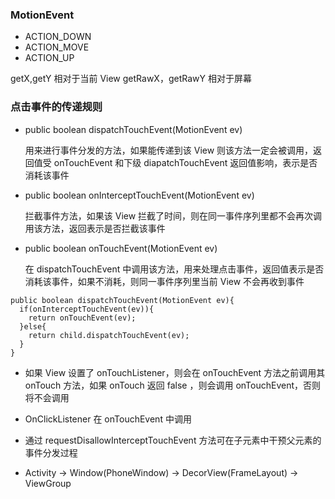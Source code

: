 ### MotionEvent

* ACTION_DOWN
* ACTION_MOVE
* ACTION_UP

getX,getY 相对于当前 View getRawX，getRawY 相对于屏幕

### 点击事件的传递规则

* public boolean dispatchTouchEvent(MotionEvent ev)

  用来进行事件分发的方法，如果能传递到该 View 则该方法一定会被调用，返回值受 onTouchEvent 和下级 diapatchTouchEvent 返回值影响，表示是否消耗该事件

* public boolean onInterceptTouchEvent(MotionEvent ev)

  拦截事件方法，如果该 View 拦截了时间，则在同一事件序列里都不会再次调用该方法，返回表示是否拦截该事件

* public boolean onTouchEvent(MotionEvent ev)

  在 dispatchTouchEvent 中调用该方法，用来处理点击事件，返回值表示是否消耗该事件，如果不消耗，则同一事件序列里当前 View 不会再收到事件

```
public boolean dispatchTouchEvent(MotionEvent ev){
  if(onInterceptTouchEvent(ev)){
    return onTouchEvent(ev);
  }else{
    return child.dispatchTouchEvent(ev);
  }
}
```

* 如果 View 设置了 onTouchListener，则会在 onTouchEvent 方法之前调用其 onTouch 方法，如果 onTouch 返回 false ，则会调用 onTouchEvent，否则将不会调用

* OnClickListener 在 onTouchEvent 中调用

* 通过 requestDisallowInterceptTouchEvent 方法可在子元素中干预父元素的事件分发过程

* Activity -> Window(PhoneWindow) -> DecorView(FrameLayout) -> ViewGroup

